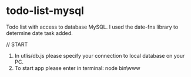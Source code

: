 # todo-list-mysql
Todo list with access to database MySQL.
I used the date-fns library to determine date task added.

// START 
1. In utlis/db.js please specify your connection to local database on your PC.
2. To start app please enter in terminal: node bin\www
